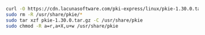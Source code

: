 ﻿```sh
curl -O https://cdn.lacunasoftware.com/pki-express/linux/pkie-1.30.0.tar.gz
sudo rm -R /usr/share/pkie/*
sudo tar xzf pkie-1.30.0.tar.gz -C /usr/share/pkie
sudo chmod -R a=r,a+X,u+w /usr/share/pkie
```
